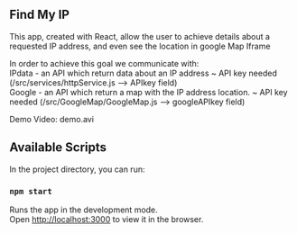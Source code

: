 ## Find My IP

This app, created with React, allow the user to achieve details about a requested IP address,
and even see the location in google Map Iframe

In order to achieve this goal we communicate with:<br />
  IPdata - an API which return data about an IP address             ~ API key needed (/src/services/httpService.js --> APIkey field)<br />
  Google - an API which return a map with the IP address location.  ~ API key needed (/src/GoogleMap/GoogleMap.js  --> googleAPIkey field)<br />
  
  Demo Video: demo.avi
  
## Available Scripts

In the project directory, you can run:

### `npm start`

Runs the app in the development mode.<br />
Open [http://localhost:3000](http://localhost:3000) to view it in the browser.


